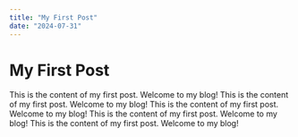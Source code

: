 ```yaml
---
title: "My First Post"
date: "2024-07-31"
---
```


# My First Post

This is the content of my first post. Welcome to my blog!
This is the content of my first post. Welcome to my blog!
This is the content of my first post. Welcome to my blog!
This is the content of my first post. Welcome to my blog!
This is the content of my first post. Welcome to my blog!
